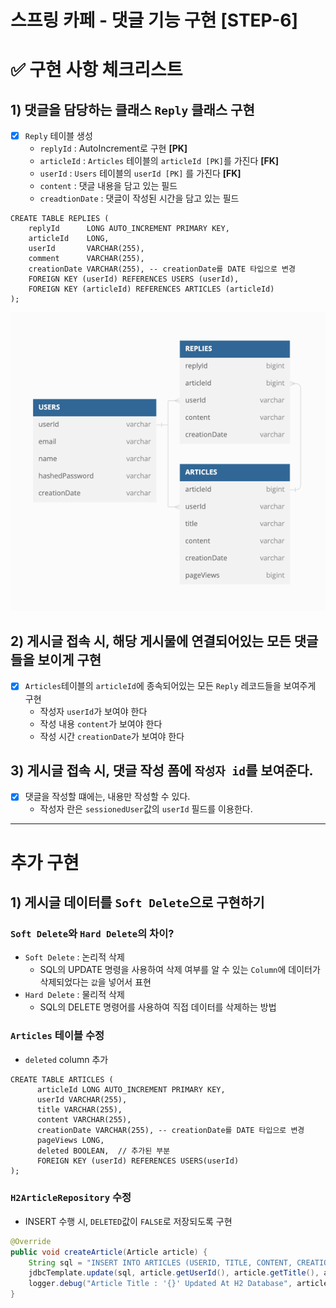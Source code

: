 스프링 카페 - 댓글 기능 구현 [STEP-6]
===

# ✅ 구현 사항 체크리스트

## 1) 댓글을 담당하는 클래스 ```Reply``` 클래스 구현

- [X] ```Reply``` 테이블 생성
    - ```replyId``` : AutoIncrement로 구현 **[PK]**
    - ```articleId``` : ```Articles``` 테이블의 ```articleId [PK]```를 가진다 **[FK]**
    - ```userId``` : ```Users``` 테이블의 ```userId [PK]``` 를 가진다 **[FK]**
    - ```content``` : 댓글 내용을 담고 있는 필드
    - ```creadtionDate``` : 댓글이 작성된 시간을 담고 있는 필드

```
CREATE TABLE REPLIES (
    replyId      LONG AUTO_INCREMENT PRIMARY KEY,
    articleId    LONG,
    userId       VARCHAR(255),
    comment      VARCHAR(255),
    creationDate VARCHAR(255), -- creationDate를 DATE 타입으로 변경
    FOREIGN KEY (userId) REFERENCES USERS (userId),
    FOREIGN KEY (articleId) REFERENCES ARTICLES (articleId)
);
```

![img.png](img/img_5.png)


## 2) 게시글 접속 시, 해당 게시물에 연결되어있는 모든 댓글들을 보이게 구현

- [x] ```Articles```테이블의 ```articleId```에 종속되어있는 모든 ```Reply``` 레코드들을 보여주게 구현
    - 작성자 ```userId```가 보여야 한다
    - 작성 내용 ```content```가 보여야 한다
    - 작성 시간 ```creationDate```가 보여야 한다

## 3) 게시글 접속 시, 댓글 작성 폼에 ```작성자 id```를 보여준다.

- [x] 댓글을 작성할 떄에는, 내용만 작성할 수 있다.
    - 작성자 란은 ```sessionedUser```값의 ```userId``` 필드를 이용한다.

---

# 추가 구현

## 1) 게시글 데이터를 ```Soft Delete```으로 구현하기

### ```Soft Delete```와 ```Hard Delete```의 차이?
- ```Soft Delete``` : 논리적 삭제
  - SQL의 UPDATE 명령을 사용하여 삭제 여부를 알 수 있는 ```Column```에 데이터가 삭제되었다는 ```값```을 넣어서 표현
- ```Hard Delete``` : 물리적 삭제
  - SQL의 DELETE 명령어를 사용하여 직접 데이터를 삭제하는 방법

### ```Articles``` 테이블 수정
- ```deleted``` column 추가
```
CREATE TABLE ARTICLES (
      articleId LONG AUTO_INCREMENT PRIMARY KEY,
      userId VARCHAR(255),
      title VARCHAR(255),
      content VARCHAR(255),
      creationDate VARCHAR(255), -- creationDate를 DATE 타입으로 변경
      pageViews LONG,
      deleted BOOLEAN,  // 추가된 부분
      FOREIGN KEY (userId) REFERENCES USERS(userId)
);
```

### ```H2ArticleRepository``` 수정
- INSERT 수행 시, ```DELETED```값이 ```FALSE```로 저장되도록 구현
```java
@Override
public void createArticle(Article article) {
    String sql = "INSERT INTO ARTICLES (USERID, TITLE, CONTENT, CREATIONDATE, PAGEVIEWS, DELETED) VALUES (?, ?, ?, ?, ?, false)";
    jdbcTemplate.update(sql, article.getUserId(), article.getTitle(), article.getContent(), article.getCreationDate().toString(), article.getPageViews());
    logger.debug("Article Title : '{}' Updated At H2 Database", article.getTitle());
}
```
